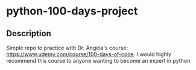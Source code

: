 # python-100-days-project

## Description
Simple repo to practice with Dr. Angela's course: https://www.udemy.com/course/100-days-of-code.
I would highly recommend this course to anyone wanting to become an expert in python
